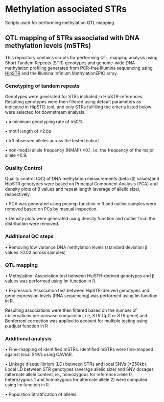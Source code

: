 # Methylation associated STRs
Scripts used for performing methylation QTL mapping

## QTL mapping of STRs associated with DNA methylation levels (mSTRs)
This repository contains scripts for performing QTL mapping analysis using Short Tandem Repeats (STR) genotypes and genome-wide DNA methylation profiling generated from PCR-free Illumina sequencing using [HipSTR](https://github.com/HipSTR-ToolHipSTR) and the Illumina Infinium MethylationEPIC array.

### Genotyping of tandem repeats
Genotypes were generated for STRs included in HipSTR-references. Resulting genotypes were then filtered using default parameters as indicated in HipSTR-tool, and only STRs fulfilling the criteria listed below were selected for downstream analysis. 

•	a minimum genotyping rate of ≥50%

•	motif length of ≥2 bp

•	≥3 observed alleles across the tested cohort

•	non-modal allele frequency (NMAF) ≥0.1, i.e. the frequency of the major allele <0.9.

### Quality Control

Quality control (QC) of DNA methylation measurements (beta (β) values)and HipSTR genotypes were based on Principal Component Analysis (PCA) and density plots of β values and repeat length (average of allelic size), respectively. 

•	PCA was generated using prcomp function in R and outlier samples were removed   based on PCs by manual inspection. 

•	Density plots were generated using density function and outlier from the distribution were removed.

### Additional QC steps

•	Removing low variance DNA methylation levels (standard deviation β values >0.02 across samples)

### QTL mapping
•	Methylation: Association test between HipSTR-derived genotypes and β values was performed using lm function in R.

•	Expression: Association test between HipSTR-derived genotypes and gene expression levels (RNA sequencing) was performed using lm function in R. 

Resulting associations were then filtered based on the number of observations per pairwise comparison, i.e, STR:CpG or STR:gene) and Bonferroni correction was applied to account for multiple testing using p.adjust function in R 

### Additional analysis 
•	Fine-mapping of identified mSTRs. Identified mSTRs were fine-mapped against local SNVs using CAVIAR.

•	Linkage disequilibrium (LD) between STRs and local SNVs (±250kb). Local LD between STR genotypes (average allelic size) and SNV dosages (alternate allele content, ie., homozygous for reference allele 0, heterozygous 1 and homozygous for alternate allele 2) were computed using lm function in R. 

•	Population Stratification of alleles.
